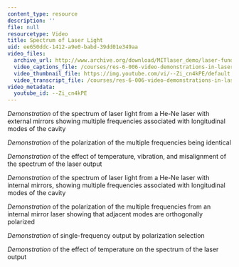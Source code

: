 ```yaml
---
content_type: resource
description: ''
file: null
resourcetype: Video
title: Spectrum of Laser Light
uid: ee650ddc-1412-a9e0-babd-39dd01e349aa
video_files:
  archive_url: http://www.archive.org/download/MITlaser_demo/laser-fund-demo-4_300k.mp4
  video_captions_file: /courses/res-6-006-video-demonstrations-in-lasers-and-optics-spring-2008/561b80ada0225072b492066e0e446ac2_--Zi_cn4kPE.vtt
  video_thumbnail_file: https://img.youtube.com/vi/--Zi_cn4kPE/default.jpg
  video_transcript_file: /courses/res-6-006-video-demonstrations-in-lasers-and-optics-spring-2008/674c0c322cf0d87072e31de3e51f8e27_--Zi_cn4kPE.pdf
video_metadata:
  youtube_id: --Zi_cn4kPE
---
```


_Demonstration_ of the spectrum of laser light from a He-Ne laser with external mirrors showing multiple frequencies associated with longitudinal modes of the cavity

_Demonstration_ of the polarization of the multiple frequencies being identical

_Demonstration_ of the effect of temperature, vibration, and misalignment of the spectrum of the laser output

_Demonstration_ of the spectrum of laser light from a He-Ne laser with internal mirrors, showing multiple frequencies associated with longitudinal modes of the cavity

_Demonstration_ of the polarization of the multiple frequencies from an internal mirror laser showing that adjacent modes are orthogonally polarized

_Demonstration_ of single-frequency output by polarization selection

_Demonstration_ of the effect of temperature on the spectrum of the laser output